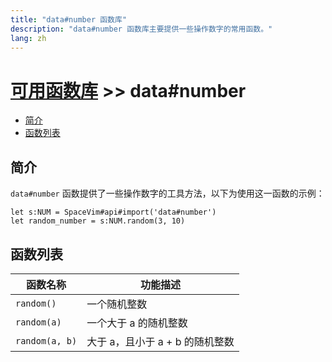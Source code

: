 ```yaml
---
title: "data#number 函数库"
description: "data#number 函数库主要提供一些操作数字的常用函数。"
lang: zh
---
```


# [可用函数库](../../) >> data#number

<!-- vim-markdown-toc GFM -->

- [简介](#简介)
- [函数列表](#函数列表)

<!-- vim-markdown-toc -->

## 简介

`data#number` 函数提供了一些操作数字的工具方法，以下为使用这一函数的示例：

```vim
let s:NUM = SpaceVim#api#import('data#number')
let random_number = s:NUM.random(3, 10)
```

## 函数列表

| 函数名称       | 功能描述                        |
| -------------- | ------------------------------- |
| `random()`     | 一个随机整数                    |
| `random(a)`    | 一个大于 a 的随机整数           |
| `random(a, b)` | 大于 a，且小于 a + b 的随机整数 |
